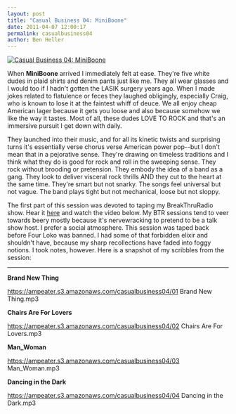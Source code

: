 ```yaml
---
layout: post
title: "Casual Business 04: MiniBoone"
date: 2011-04-07 12:00:17
permalink: casualbusiness04
author: Ben Heller
---
```

[![Casual Business 04: MiniBoone](https://ampeater.s3.amazonaws.com/casualbusiness04/MiniBoone.jpg)](https://ampeater.s3.amazonaws.com/casualbusiness04/MiniBoone.jpg)

When **MiniBoone** arrived I immediately felt at ease. They're five white dudes in plaid shirts and denim pants just like me. They all wear glasses and I would too if I hadn't gotten the LASIK surgery years ago. When I made jokes related to flatulence or feces they laughed obligingly, especially Craig, who is known to lose it at the faintest whiff of deuce. We all enjoy cheap American lager because it gets you loose and also because somehow we like the way it tastes. Most of all, these dudes LOVE TO ROCK and that's an immersive pursuit I get down with daily.

<!-- more -->

They launched into their music, and for all its kinetic twists and surprising turns it's essentially verse chorus verse American power pop--but I don't mean that in a pejorative sense. They're drawing on timeless traditions and I think what they do is good for rock and roll in the sweeping sense. They rock without brooding or pretension. They embody the idea of a band as a gang. They look to deliver visceral rock thrills AND they cut to the heart at the same time. They're smart but not snarky. The songs feel universal but not vague. The band plays tight but not mechanical, loose but not sloppy.

The first part of this session was devoted to taping my BreakThruRadio show. Hear it [here](http://www.breakthruradio.com/#/post/?dj=seriousmusic&post=99&blog=94&autoplay=1) and watch the video below. My BTR sessions tend to veer towards beery mostly because it's nervewracking to pretend to be a talk show host. I prefer a social atmosphere. This session was taped back before Four Loko was banned. I had some of that forbidden elixir and shouldn't have, because my sharp recollections have faded into foggy notions. I took notes, however. Here is a snapshot of my scribbles from the session:

---

**Brand New Thing**

https://ampeater.s3.amazonaws.com/casualbusiness04/01 Brand New Thing.mp3

**Chairs Are For Lovers**

https://ampeater.s3.amazonaws.com/casualbusiness04/02 Chairs Are For Lovers.mp3

**Man_Woman**

https://ampeater.s3.amazonaws.com/casualbusiness04/03 Man_Woman.mp3

**Dancing in the Dark**

https://ampeater.s3.amazonaws.com/casualbusiness04/04 Dancing in the Dark.mp3

